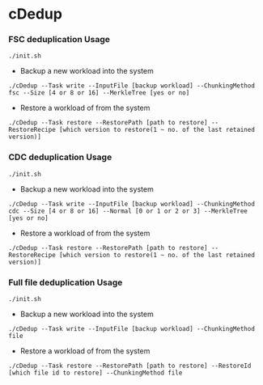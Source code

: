 # cDedup

### FSC deduplication Usage
```
./init.sh
```
+ Backup a new workload into the system
```
./cDedup --Task write --InputFile [backup workload] --ChunkingMethod fsc --Size [4 or 8 or 16] --MerkleTree [yes or no]
```
+ Restore a workload of from the system
```
./cDedup --Task restore --RestorePath [path to restore] --RestoreRecipe [which version to restore(1 ~ no. of the last retained version)]
```

### CDC deduplication Usage
```
./init.sh
```
+ Backup a new workload into the system
```
./cDedup --Task write --InputFile [backup workload] --ChunkingMethod cdc --Size [4 or 8 or 16] --Normal [0 or 1 or 2 or 3] --MerkleTree [yes or no]
```
+ Restore a workload of from the system
```
./cDedup --Task restore --RestorePath [path to restore] --RestoreRecipe [which version to restore(1 ~ no. of the last retained version)]
```

### Full file deduplication Usage
```
./init.sh
```
+ Backup a new workload into the system
```
./cDedup --Task write --InputFile [backup workload] --ChunkingMethod file
```
+ Restore a workload of from the system
```
./cDedup --Task restore --RestorePath [path to restore] --RestoreId [which file id to restore] --ChunkingMethod file
```
